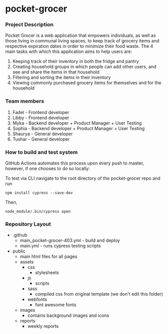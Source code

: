 # pocket-grocer

### Project Description
Pocket Grocer is a web application that empowers individuals, as well as those living in communal living spaces, to keep track of grocery items and respective expiration dates in order to minimize their food waste. The 4 main tasks with which this application aims to help users are:
1. Keeping track of their inventory in both the fridge and pantry
2. Creating household groups in which people can add other users, and see and share the items in that household
3. Filtering and sorting the items in their inventory
4. Viewing commonly purchased grocery items for themselves and for the household

### Team members
1. Fadel - Frontend developer
2. Libby - Frontend developer
3. Myka - Backend developer + Product Manager + User Testing
4. Sophia - Backend developer + Product Manager + User Testing
5. Shaurya - General developer
6. Tushar - General developer

### How to build and test system
GitHub Actions automates this process upon every push to master, however, if one chooses to do so locally:

To test via CLI navigate to the root directory of the pocket-grocer repo and run
```
npm install cypress --save-dev
```
Then, 
```
node_module/.bin/cypress open
```


### Repository Layout
* .github
    * main_pocket-grocer-403.yml - build and deploy
    * main.yml - runs cypress testing scripts
* public
    * main html files for all pages
    * assets
        * css
            * stylesheets
        * js
            * scripts
        * sass
            * compiled css from original template (we don't edit this folder)
        * webfonts
            * font awesome fonts
    * images
        * contains background images and icons
    * reports
        * weekly reports